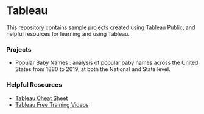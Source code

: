 # Tableau

This repository contains sample projects created using Tableau Public, and helpful resources for learning and using Tableau.



### Projects
- [Popular Baby Names](https://github.com/payalnpatel/Tableau/blob/main/Popular%20Baby%20Names/readme.md) : analysis of popular baby names across the United States from 1880 to 2019, at both the National and State level. 

### Helpful Resources
- [Tableau Cheat Sheet](https://github.com/payalnpatel/Tableau/blob/main/Tableau%20Cheat%20Sheet.pdf)
- [Tableau Free Training Videos](https://www.tableau.com/learn/training/20203)
